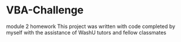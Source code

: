 # VBA-Challenge
module 2 homework
This project was written with code completed by myself with the assistance of WashU tutors and fellow classmates
